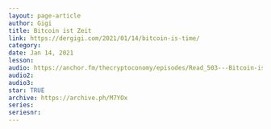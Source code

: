 ```yaml
---
layout: page-article
author: Gigi
title: Bitcoin ist Zeit
link: https://dergigi.com/2021/01/14/bitcoin-is-time/
category: 
date: Jan 14, 2021
lesson: 
audio: https://anchor.fm/thecryptoconomy/episodes/Read_503---Bitcoin-is-Time-DerGigi-erk2ss
audio2: 
audio3: 
star: TRUE
archive: https://archive.ph/M7YOx
series: 
seriesnr: 
---
```

